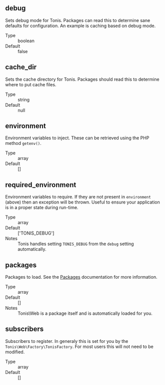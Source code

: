 debug
-----

Sets debug mode for Tonis. Packages can read this to determine sane defaults for configuration. An example is
caching based on debug mode.

<dl>
  <dt>Type</dt>
  <dd>boolean</dd>

  <dt>Default</dt>
  <dd>false</dd>
</dl>

cache_dir
---------

Sets the cache directory for Tonis. Packages should read this to determine where to put cache files.

<dl>
  <dt>Type</dt>
  <dd>string</dd>

  <dt>Default</dt>
  <dd>null</dd>
</dl>

environment
-----------

Environment variables to inject. These can be retrieved using the PHP method `getenv()`.

<dl>
  <dt>Type</dt>
  <dd>array</dd>

  <dt>Default</dt>
  <dd>[]</dd>
</dl>

required_environment
--------------------

Environment variables to require. If they are not present in `environment` (above) then an exception will be thrown. 
Useful to ensure your application is in a proper state during run-time.

<dl>
  <dt>Type</dt>
  <dd>array</dd>

  <dt>Default</dt>
  <dd>['TONIS_DEBUG']</dd>
  
  <dt>Notes</dt>
  <dd>Tonis handles setting <code>TONIS_DEBUG</code> from the <code>debug</code> setting automatically.</dd>
</dl>

packages
--------

Packages to load. See the [Packages](/basics/packages) documentation for more information.

<dl>
  <dt>Type</dt>
  <dd>array</dd>

  <dt>Default</dt>
  <dd>[]</dd>
  
  <dt>Notes</dt>
  <dd>Tonis\Web is a package itself and is automatically loaded for you.</dd>
</dl>

subscribers
-----------

Subscribers to register. In generaly this is set for you by the `Tonis\Web\Factory\TonisFactory`. For most 
users this will not need to be modified.

<dl>
  <dt>Type</dt>
  <dd>array</dd>

  <dt>Default</dt>
  <dd>[]</dd>
</dl>
